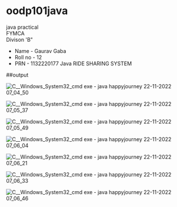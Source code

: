 # oodp101java

java practical<br>
FYMCA <br>
Divison 'B"<br>
- Name - Gaurav Gaba
- Roll no - 12
- PRN - 1132220177
Java RIDE SHARING SYSTEM<br>

##output

![C__Windows_System32_cmd exe - java  happyjourney 22-11-2022 07_04_50](https://user-images.githubusercontent.com/114716295/203215433-afa3f947-aadd-4be5-93c7-252774ce1b3d.png)




        
            
       
![C__Windows_System32_cmd exe - java  happyjourney 22-11-2022 07_05_37](https://user-images.githubusercontent.com/114716295/203215685-f78db847-f360-4514-9c85-364bbf6825a9.png)


    


        
            

![C__Windows_System32_cmd exe - java  happyjourney 22-11-2022 07_05_49](https://user-images.githubusercontent.com/114716295/203215849-8109a26e-e3a1-4e22-a303-2ca5180dee46.png)

            
            
            
            
            
            
           
![C__Windows_System32_cmd exe - java  happyjourney 22-11-2022 07_06_04](https://user-images.githubusercontent.com/114716295/203215881-208271f8-984e-4102-a0de-4153f0f7978d.png)

            
            
            
            
            
    
![C__Windows_System32_cmd exe - java  happyjourney 22-11-2022 07_06_21](https://user-images.githubusercontent.com/114716295/203216245-7cadc8c4-0dac-4cbd-a8b5-8d1a30d859a4.png)




            
            
            

        
![C__Windows_System32_cmd exe - java  happyjourney 22-11-2022 07_06_33](https://user-images.githubusercontent.com/114716295/203215521-ea709665-d92f-4128-9c93-8910038a20dc.png)






![C__Windows_System32_cmd exe - java  happyjourney 22-11-2022 07_06_46](https://user-images.githubusercontent.com/114716295/203215540-553e0c86-30c0-4d92-a03e-1c6cb2d88593.png)



    
